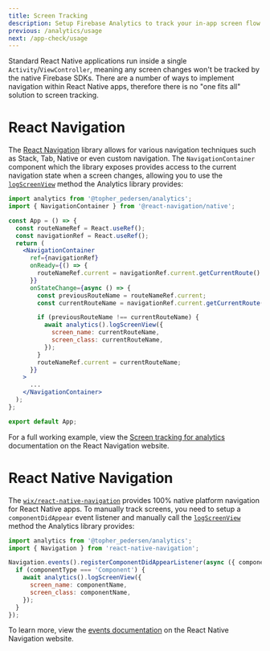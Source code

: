 ```yaml
---
title: Screen Tracking
description: Setup Firebase Analytics to track your in-app screen flow.
previous: /analytics/usage
next: /app-check/usage
---
```


Standard React Native applications run inside a single `Activity`/`ViewController`, meaning any screen changes won't be
tracked by the native Firebase SDKs. There are a number of ways to implement navigation within React Native apps,
therefore there is no "one fits all" solution to screen tracking.

# React Navigation

The [React Navigation](https://reactnavigation.org/) library allows for various navigation techniques such as
Stack, Tab, Native or even custom navigation. The `NavigationContainer` component which the library exposes provides
access to the current navigation state when a screen changes, allowing you to use the [`logScreenView`](/reference/analytics#logScreenView)
method the Analytics library provides:

```jsx
import analytics from '@topher_pedersen/analytics';
import { NavigationContainer } from '@react-navigation/native';

const App = () => {
  const routeNameRef = React.useRef();
  const navigationRef = React.useRef();
  return (
    <NavigationContainer
      ref={navigationRef}
      onReady={() => {
        routeNameRef.current = navigationRef.current.getCurrentRoute().name;
      }}
      onStateChange={async () => {
        const previousRouteName = routeNameRef.current;
        const currentRouteName = navigationRef.current.getCurrentRoute().name;

        if (previousRouteName !== currentRouteName) {
          await analytics().logScreenView({
            screen_name: currentRouteName,
            screen_class: currentRouteName,
          });
        }
        routeNameRef.current = currentRouteName;
      }}
    >
      ...
    </NavigationContainer>
  );
};

export default App;
```

For a full working example, view the [Screen tracking for analytics](https://reactnavigation.org/docs/screen-tracking/)
documentation on the React Navigation website.

# React Native Navigation

The [`wix/react-native-navigation`](https://github.com/wix/react-native-navigation) provides 100% native platform navigation
for React Native apps. To manually track screens, you need to setup a `componentDidAppear` event listener and manually call the
[`logScreenView`](/reference/analytics#logScreenView) method the Analytics library provides:

```js
import analytics from '@topher_pedersen/analytics';
import { Navigation } from 'react-native-navigation';

Navigation.events().registerComponentDidAppearListener(async ({ componentName, componentType }) => {
  if (componentType === 'Component') {
    await analytics().logScreenView({
      screen_name: componentName,
      screen_class: componentName,
    });
  }
});
```

To learn more, view the [events documentation](https://wix.github.io/react-native-navigation/api/events#componentdidappear)
on the React Native Navigation website.
